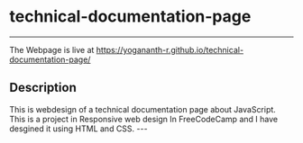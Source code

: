 # technical-documentation-page
---
The Webpage is live at https://yogananth-r.github.io/technical-documentation-page/ <br>
<h2>Description</h2>
This is webdesign of a technical documentation page about JavaScript. <br> This is a project in Responsive web design In FreeCodeCamp and I have desgined it using HTML and CSS.
---
